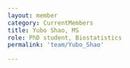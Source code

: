 ```yaml
---
layout: member
category: CurrentMembers
title: Yubo Shao, MS
role: PhD student, Biostatistics
permalink: 'team/Yubo_Shao'

---
```

